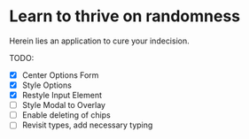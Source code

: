 # Learn to thrive on randomness

Herein lies an application to cure your indecision.

TODO:

- [x] Center Options Form
- [x] Style Options
- [x] Restyle Input Element
- [ ] Style Modal to Overlay
- [ ] Enable deleting of chips
- [ ] Revisit types, add necessary typing
